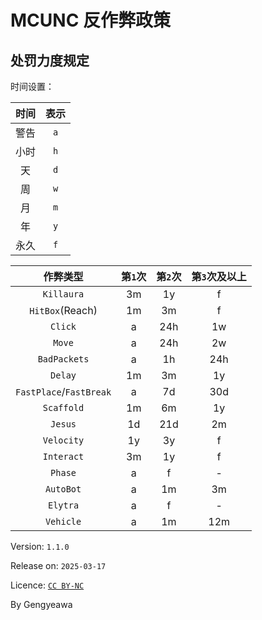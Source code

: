 # MCUNC 反作弊政策

## 处罚力度规定

时间设置：

|时间|表示|
|:--:|:--:|
|警告|`a`|
|小时|`h`|
|天|`d`|
|周|`w`|
|月|`m`|
|年|`y`|
|永久|`f`|

|作弊类型|第`1`次|第`2`次|第`3`次及以上|
|:--:|:--:|:--:|:--:|
|`Killaura`|3m|1y|f|
|`HitBox`(Reach)|1m|3m|f|
|`Click`|a|24h|1w|
|`Move`|a|24h|2w|
|`BadPackets`|a|1h|24h|
|`Delay`|1m|3m|1y|
|`FastPlace`/`FastBreak`|a|7d|30d|
|`Scaffold`|1m|6m|1y|
|`Jesus`|1d|21d|2m|
|`Velocity`|1y|3y|f|
|`Interact`|3m|1y|f|
|`Phase`|a|f|-|
|`AutoBot`|a|1m|3m|
|`Elytra`|a|f|-|
|`Vehicle`|a|1m|12m|

Version: `1.1.0`

Release on: `2025-03-17`

Licence: [`CC BY-NC`](https://creativecommons.org/licenses/by-nc/4.0/legalcode.zh-hans)

By Gengyeawa
